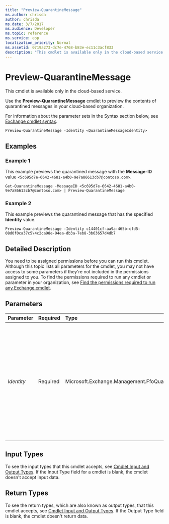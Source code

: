 ```yaml
---
title: "Preview-QuarantineMessage"
ms.author: chrisda
author: chrisda
ms.date: 3/7/2017
ms.audience: Developer
ms.topic: reference
ms.service: eop
localization_priority: Normal
ms.assetid: 0719a273-dc7e-4768-b83e-ec11c3acf833
description: "This cmdlet is available only in the cloud-based service."
---
```


# Preview-QuarantineMessage

This cmdlet is available only in the cloud-based service.
  
Use the **Preview-QuarantineMessage** cmdlet to preview the contents of quarantined messages in your cloud-based organization.
  
For information about the parameter sets in the Syntax section below, see [Exchange cmdlet syntax](https://technet.microsoft.com/library/bb123552.aspx).
  
```
Preview-QuarantineMessage -Identity <QuarantineMessageIdentity>
```

## Examples
<a name="Examples"> </a>

### Example 1

This example previews the quarantined message with the **Message-ID** value `<5c695d7e-6642-4681-a4b0-9e7a86613cb7@contoso.com>`.
  
```
Get-QuarantineMessage -MessageID <5c695d7e-6642-4681-a4b0-9e7a86613cb7@contoso.com> | Preview-QuarantineMessage
```

### Example 2

This example previews the quarantined message that has the specified **Identity** value.
  
```
Preview-QuarantineMessage -Identity c14401cf-aa9a-465b-cfd5-08d0f0ca37c5\4c2ca98e-94ea-db3a-7eb8-3b63657d4db7
```

## Detailed Description
<a name="DetailedDescription"> </a>

You need to be assigned permissions before you can run this cmdlet. Although this topic lists all parameters for the cmdlet, you may not have access to some parameters if they're not included in the permissions assigned to you. To find the permissions required to run any cmdlet or parameter in your organization, see [Find the permissions required to run any Exchange cmdlet](https://technet.microsoft.com/library/mt432940.aspx).
  
## Parameters
<a name="DetailedDescription"> </a>

|**Parameter**|**Required**|**Type**|**Description**|
|:-----|:-----|:-----|:-----|
| _Identity_ <br/> |Required  <br/> |Microsoft.Exchange.Management.FfoQuarantine.QuarantineMessageIdentity  <br/> |The  _Identity_ parameter specifies the quarantined message that you want to preview. The value is a unique quarantined message identifier in the format `GUID1\GUID2` (for example `c14401cf-aa9a-465b-cfd5-08d0f0ca37c5\4c2ca98e-94ea-db3a-7eb8-3b63657d4db7`.  <br/> You can find the  _Identity_ value for a quarantined message by using the **Get-QuarantineMessage** cmdlet. <br/> |
   
## Input Types
<a name="InputTypes"> </a>

To see the input types that this cmdlet accepts, see [Cmdlet Input and Output Types](http://go.microsoft.com/fwlink/p/?linkId=616387). If the Input Type field for a cmdlet is blank, the cmdlet doesn't accept input data. 
  
## Return Types
<a name="ReturnTypes"> </a>

To see the return types, which are also known as output types, that this cmdlet accepts, see [Cmdlet Input and Output Types](http://go.microsoft.com/fwlink/p/?linkId=616387). If the Output Type field is blank, the cmdlet doesn't return data. 
  

